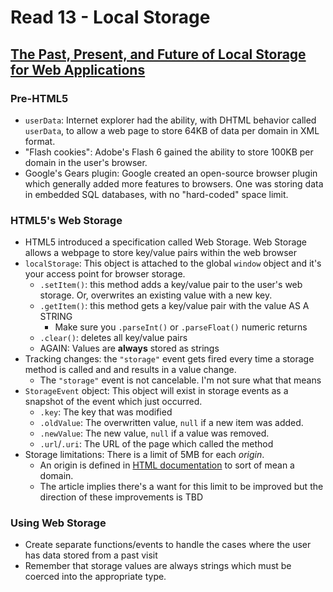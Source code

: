 # Read 13 - Local Storage

## [The Past, Present, and Future of Local Storage for Web Applications](http://diveinto.html5doctor.com/storage.html)

### Pre-HTML5

- `userData`: Internet explorer had the ability, with DHTML behavior called `userData`, to allow a web page to store 64KB of data per domain in XML format.
- "Flash cookies": Adobe's Flash 6 gained the ability to store 100KB per domain in the user's browser.
- Google's Gears plugin: Google created an open-source browser plugin which generally added more features to browsers. One was storing data in embedded SQL databases, with no "hard-coded" space limit.

### HTML5's Web Storage

- HTML5 introduced a specification called Web Storage. Web Storage allows a webpage to store key/value pairs within the web browser
- `localStorage`: This object is attached to the global `window` object and it's your access point for browser storage.
  - `.setItem()`: this method adds a key/value pair to the user's web storage. Or, overwrites an existing value with a new key.
  - `.getItem()`: this method gets a key/value pair with the value AS A STRING
    - Make sure you `.parseInt()` or `.parseFloat()` numeric returns
  - `.clear()`: deletes all key/value pairs
  - AGAIN: Values are **always** stored as strings
- Tracking changes: the `"storage"` event gets fired every time a storage method is called and and results in a value change.
  - The `"storage"` event is not cancelable. I'm not sure what that means
- `StorageEvent` object: This object will exist in storage events as a snapshot of the event which just occurred.
  - `.key`: The key that was modified
  - `.oldValue`: The overwritten value, `null` if a new item was added.
  - `.newValue`: The new value, `null` if a value was removed.
  - `.url`/`.uri`: The URL of the page which called the method
- Storage limitations: There is a limit of 5MB for each *origin*.
  - An origin is defined in [HTML documentation](https://html.spec.whatwg.org/multipage/origin.html#origin-0) to sort of mean a domain.
  - The article implies there's a want for this limit to be improved but the direction of these improvements is TBD

### Using Web Storage

- Create separate functions/events to handle the cases where the user has data stored from a past visit
- Remember that storage values are always strings which must be coerced into the appropriate type.
